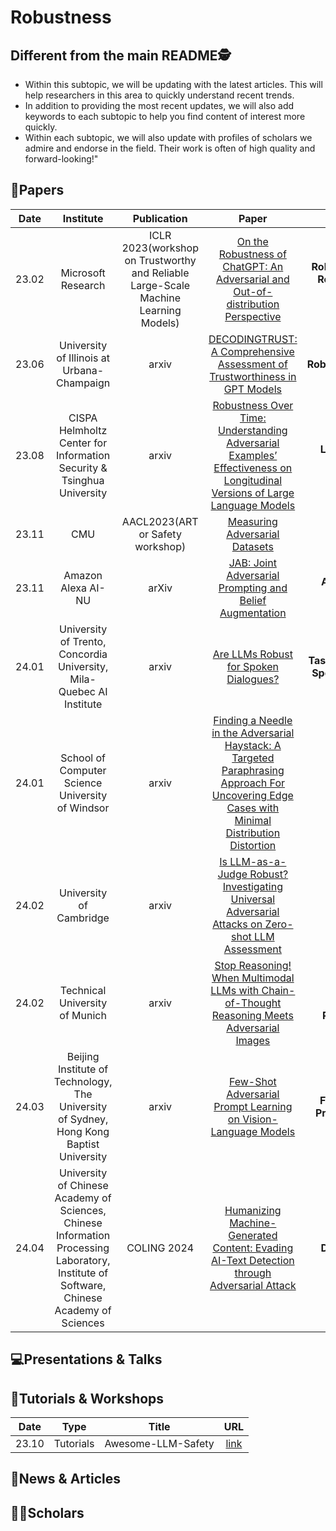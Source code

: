 # Robustness

## Different from the main README🕵️

- Within this subtopic, we will be updating with the latest articles. This will help researchers in this area to quickly understand recent trends.
- In addition to providing the most recent updates, we will also add keywords to each subtopic to help you find content of interest more quickly.
- Within each subtopic, we will also update with profiles of scholars we admire and endorse in the field. Their work is often of high quality and forward-looking!"

## 📑Papers

| Date  |                                        Institute                                        |                                     Publication                                     |                                                                                       Paper                                                                                       |                                      Keywords                                      |
|:-----:|:---------------------------------------------------------------------------------------:|:-----------------------------------------------------------------------------------:|:---------------------------------------------------------------------------------------------------------------------------------------------------------------------------------:|:----------------------------------------------------------------------------------:|
| 23.02 |                                   Microsoft Research                                    | ICLR 2023(workshop on Trustworthy and Reliable Large-Scale Machine Learning Models) |                               [On the Robustness of ChatGPT: An Adversarial and Out-of-distribution Perspective](https://arxiv.org/abs/2302.12095)                                | **Robustness Evaluation**&**Adversarial Robustness**&**Out-of-Distribution (OOD)** |
| 23.06 |                       University of Illinois at Urbana-Champaign                        |                                        arxiv                                        |                                  [DECODINGTRUST: A Comprehensive Assessment of Trustworthiness in GPT Models](https://arxiv.org/abs/2306.11698)                                   |                 **Robustness**&**Ethics**&**Privacy**&**Toxicity**                 |
| 23.08 |          CISPA Helmholtz Center for Information Security & Tsinghua University          |                                        arxiv                                        |           [Robustness Over Time: Understanding Adversarial Examples’ Effectiveness on Longitudinal Versions of Large Language Models](https://arxiv.org/abs/2308.07847)           |                  **Longitudinal Study**&**Robustness Assessment**                  |
| 23.11 |                                           CMU                                           |                          AACL2023(ART or Safety workshop)                           |                                                        [Measuring Adversarial Datasets](https://arxiv.org/abs/2311.03566)                                                         |         **Adversarial Robustness**&**AI Safety**&**Adversarial Datasets**          |
| 23.11 |                                   Amazon Alexa AI-NU                                    |                                        arXiv                                        |                                           [JAB: Joint Adversarial Prompting and Belief Augmentation](https://arxiv.org/abs/2311.09473)                                            |          **Adversarial Prompting**&T**oxicity Reduction**&**Robustness**           |
| 24.01 |          University of Trento, Concordia University, Mila-Quebec AI Institute           |                                        arxiv                                        |                                                     [Are LLMs Robust for Spoken Dialogues?](https://arxiv.org/abs/2401.02297)                                                     |  **Task-Oriented Dialogues**&**Automatic Speech Recognition**&**Error Analysis**   |
| 24.01 |                    School of Computer Science University of Windsor                     |                                        arxiv                                        | [Finding a Needle in the Adversarial Haystack: A Targeted Paraphrasing Approach For Uncovering Edge Cases with Minimal Distribution Distortion](https://arxiv.org/abs/2401.11373) |    **Adversarial Attacks**&**Targeted Paraphrasing**&**Reinforcement Learning**    |
| 24.02 |                                 University of Cambridge                                 |                                        arxiv                                        |                       [Is LLM-as-a-Judge Robust? Investigating Universal Adversarial Attacks on Zero-shot LLM Assessment](https://arxiv.org/abs/2402.14016)                       |                **LLM as a Judge**&**Universal Adversarial Attacks**                |
| 24.02 |                             Technical University of Munich                              |                                        arxiv                                        | [Stop Reasoning! When Multimodal LLMs with Chain-of-Thought Reasoning Meets Adversarial Images](https://arxiv.org/abs/2402.14899) | **Multimodal Large Language Models**&**Chain-of-Thought Reasoning**&**Adversarial Images** |
| 24.03 | Beijing Institute of Technology, The University of Sydney, Hong Kong Baptist University |                                        arxiv                                        | [Few-Shot Adversarial Prompt Learning on Vision-Language Models](https://arxiv.org/abs/2403.14774) | **Few-Shot Learning**&**Adversarial Prompt**&**Vision-Language Models** |
| 24.04 | University of Chinese Academy of Sciences, Chinese Information Processing Laboratory, Institute of Software, Chinese Academy of Sciences |                                     COLING 2024                                     | [Humanizing Machine-Generated Content: Evading AI-Text Detection through Adversarial Attack](https://arxiv.org/abs/2404.01907) | **Adversarial Attack**&**AI-Text Detection**&**Dynamic Adversarial Learning** |



## 💻Presentations & Talks


## 📖Tutorials & Workshops

| Date  |   Type    |       Title        |                         URL                          |
|:-----:|:---------:|:------------------:|:----------------------------------------------------:|
| 23.10 | Tutorials | Awesome-LLM-Safety | [link](https://github.com/ydyjya/Awesome-LLM-Safety) |

## 📰News & Articles

## 🧑‍🏫Scholars